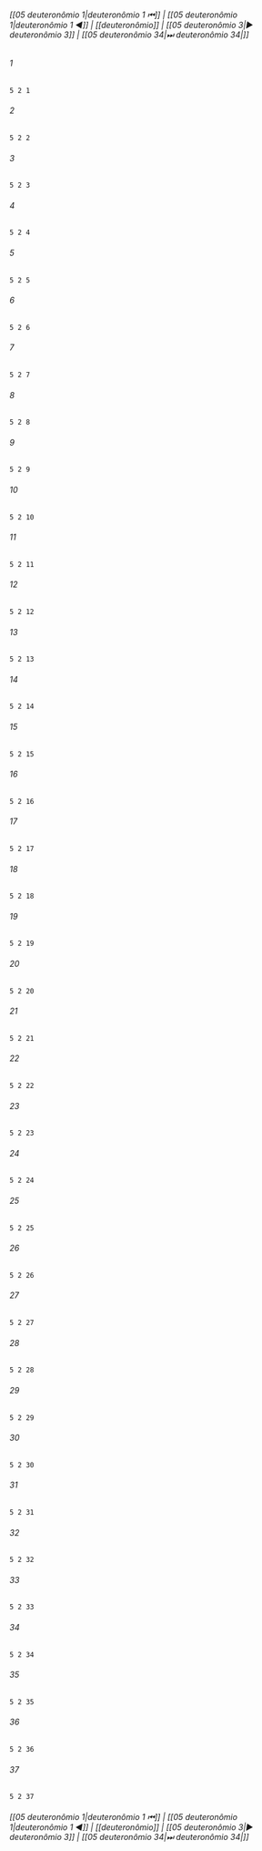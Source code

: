 
###### [[05 deuteronômio 1|deuteronômio 1 ⏮]] | [[05 deuteronômio 1|deuteronômio 1 ◀]] | [[deuteronômio]] | [[05 deuteronômio 3|▶ deuteronômio 3]] | [[05 deuteronômio 34|⏭ deuteronômio 34|]]

###### 1
``` verse
5 2 1 
```
###### 2
``` verse
5 2 2 
```
###### 3
``` verse
5 2 3 
```
###### 4
``` verse
5 2 4 
```
###### 5
``` verse
5 2 5 
```
###### 6
``` verse
5 2 6 
```
###### 7
``` verse
5 2 7 
```
###### 8
``` verse
5 2 8 
```
###### 9
``` verse
5 2 9 
```
###### 10
``` verse
5 2 10 
```
###### 11
``` verse
5 2 11 
```
###### 12
``` verse
5 2 12 
```
###### 13
``` verse
5 2 13 
```
###### 14
``` verse
5 2 14 
```
###### 15
``` verse
5 2 15 
```
###### 16
``` verse
5 2 16 
```
###### 17
``` verse
5 2 17 
```
###### 18
``` verse
5 2 18 
```
###### 19
``` verse
5 2 19 
```
###### 20
``` verse
5 2 20 
```
###### 21
``` verse
5 2 21 
```
###### 22
``` verse
5 2 22 
```
###### 23
``` verse
5 2 23 
```
###### 24
``` verse
5 2 24 
```
###### 25
``` verse
5 2 25 
```
###### 26
``` verse
5 2 26 
```
###### 27
``` verse
5 2 27 
```
###### 28
``` verse
5 2 28 
```
###### 29
``` verse
5 2 29 
```
###### 30
``` verse
5 2 30 
```
###### 31
``` verse
5 2 31 
```
###### 32
``` verse
5 2 32 
```
###### 33
``` verse
5 2 33 
```
###### 34
``` verse
5 2 34 
```
###### 35
``` verse
5 2 35 
```
###### 36
``` verse
5 2 36 
```
###### 37
``` verse
5 2 37 
```

###### [[05 deuteronômio 1|deuteronômio 1 ⏮]] | [[05 deuteronômio 1|deuteronômio 1 ◀]] | [[deuteronômio]] | [[05 deuteronômio 3|▶ deuteronômio 3]] | [[05 deuteronômio 34|⏭ deuteronômio 34|]]

